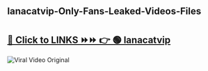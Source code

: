 
 ## lanacatvip-Only-Fans-Leaked-Videos-Files

# <h2><a href="https://mediaupload.pro?lanacatvip">🔗 Click to LINKS ⏩⏩ 👉 🟢 lanacatvip </a></h2>

<a href="https://mediaupload.pro?lanacatvip" rel="nofollow" data-target="animated-image.originalLink"><img src="https://i.ibb.co.com/xMMVF88/686577567.gif" alt="Viral Video Original" style="max-width: 100%; display: inline-block;" data-target="animated-image.originalImage"></a>